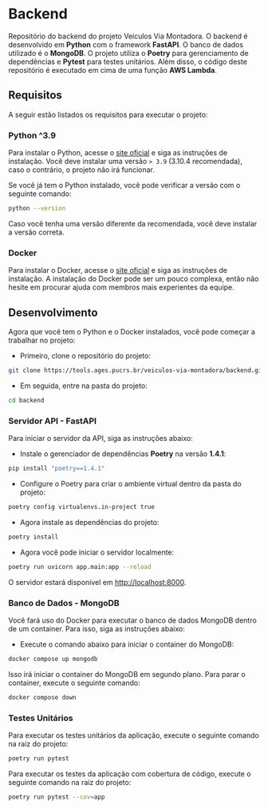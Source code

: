 # Backend

Repositório do backend do projeto Veículos Via Montadora. O backend é desenvolvido em **Python** com o framework **FastAPI**. O banco de dados utilizado é o **MongoDB**. O projeto utiliza o **Poetry** para gerenciamento de dependências e **Pytest** para testes unitários. Além disso, o código deste repositório é executado em cima de uma função **AWS Lambda**.

## Requisitos

A seguir estão listados os requisitos para executar o projeto:

### Python ^3.9

Para instalar o Python, acesse o [site oficial](https://www.python.org/downloads/) e siga as instruções de instalação. Você deve instalar uma versão `> 3.9` (3.10.4 recomendada), caso o contrário, o projeto não irá funcionar.

Se você já tem o Python instalado, você pode verificar a versão com o seguinte comando:

```sh
python --version
```

Caso você tenha uma versão diferente da recomendada, você deve instalar a versão correta.

### Docker

Para instalar o Docker, acesse o [site oficial](https://docs.docker.com/get-docker/) e siga as instruções de instalação. A instalação do Docker pode ser um pouco complexa, então não hesite em procurar ajuda com membros mais experientes da equipe.

## Desenvolvimento

Agora que você tem o Python e o Docker instalados, você pode começar a trabalhar no projeto:

- Primeiro, clone o repositório do projeto:

```sh
git clone https://tools.ages.pucrs.br/veiculos-via-montadora/backend.git
```

- Em seguida, entre na pasta do projeto:

```sh
cd backend
```

### Servidor API - FastAPI

Para iniciar o servidor da API, siga as instruções abaixo:

- Instale o gerenciador de dependências **Poetry** na versão **1.4.1**:

```sh
pip install "poetry==1.4.1"
```

- Configure o Poetry para criar o ambiente virtual dentro da pasta do projeto:

```sh
poetry config virtualenvs.in-project true
```

- Agora instale as dependências do projeto:

```sh
poetry install
```

- Agora você pode iniciar o servidor localmente:

```sh
poetry run uvicorn app.main:app --reload
```

O servidor estará disponível em [http://localhost:8000](http://localhost:8000/).

### Banco de Dados - MongoDB

Você fará uso do Docker para executar o banco de dados MongoDB dentro de um container. Para isso, siga as instruções abaixo:

- Execute o comando abaixo para iniciar o container do MongoDB:

```sh
docker compose up mongodb
```

Isso irá iniciar o container do MongoDB em segundo plano. Para parar o container, execute o seguinte comando:

```sh
docker compose down
```

### Testes Unitários

Para executar os testes unitários da aplicação, execute o seguinte comando na raiz do projeto:

```sh
poetry run pytest
```

Para executar os testes da aplicação com cobertura de código, execute o seguinte comando na raiz do projeto:

```sh
poetry run pytest --cov=app
```
